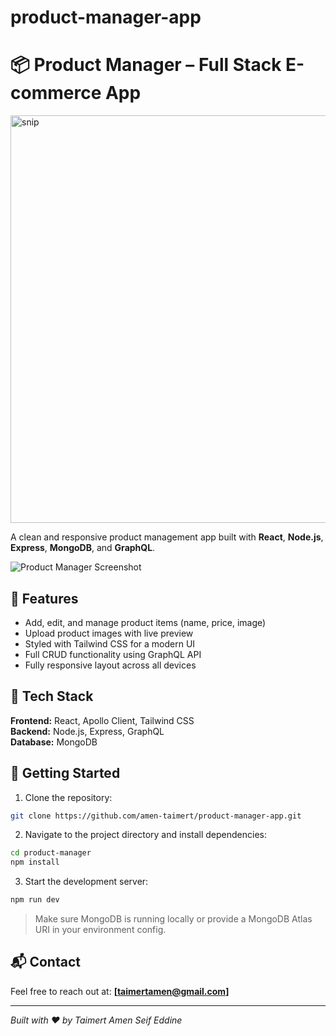 ﻿# product-manager-app
# 📦 Product Manager – Full Stack E-commerce App
<img width="1363" height="652" alt="snip" src="https://github.com/user-attachments/assets/90a0b5fc-0563-4b8a-b7df-ae02bd6b56d2" />

A clean and responsive product management app built with **React**, **Node.js**, **Express**, **MongoDB**, and **GraphQL**.

![Product Manager Screenshot](snip.PNG)

## 🔧 Features
- Add, edit, and manage product items (name, price, image)
- Upload product images with live preview
- Styled with Tailwind CSS for a modern UI
- Full CRUD functionality using GraphQL API
- Fully responsive layout across all devices

## 🚀 Tech Stack
**Frontend:** React, Apollo Client, Tailwind CSS  
**Backend:** Node.js, Express, GraphQL  
**Database:** MongoDB

## 📂 Getting Started

1. Clone the repository:
```bash
git clone https://github.com/amen-taimert/product-manager-app.git
```

2. Navigate to the project directory and install dependencies:
```bash
cd product-manager
npm install
```

3. Start the development server:
```bash
npm run dev
```

> Make sure MongoDB is running locally or provide a MongoDB Atlas URI in your environment config.

## 📬 Contact
Feel free to reach out at: **[taimertamen@gmail.com]**

---

*Built with ❤️ by Taimert Amen Seif Eddine*

